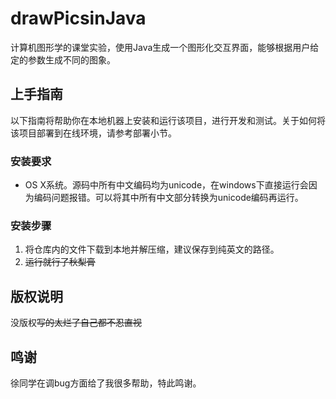 # drawPicsinJava
计算机图形学的课堂实验，使用Java生成一个图形化交互界面，能够根据用户给定的参数生成不同的图象。

## 上手指南
以下指南将帮助你在本地机器上安装和运行该项目，进行开发和测试。关于如何将该项目部署到在线环境，请参考部署小节。

### 安装要求
* OS X系统。源码中所有中文编码均为unicode，在windows下直接运行会因为编码问题报错。可以将其中所有中文部分转换为unicode编码再运行。

### 安装步骤
1. 将仓库内的文件下载到本地并解压缩，建议保存到纯英文的路径。
2. ~~运行就行了秋梨膏~~

## 版权说明
没版权~~写的太烂了自己都不忍直视~~

## 鸣谢
徐同学在调bug方面给了我很多帮助，特此鸣谢。
